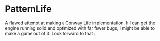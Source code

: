 # PatternLife
A flawed attempt at making a Conway Life implementation. If I can get the engine running solid and optimized with far fewer bugs, I might be able to make a game out of it. Look forward to that :)

